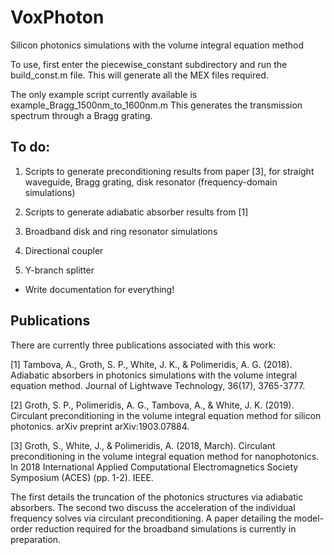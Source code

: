 # VoxPhoton
Silicon photonics simulations with the volume integral equation method

To use, first enter the piecewise_constant subdirectory and run the build_const.m file. 
This will generate all the MEX files required.

The only example script currently available is example_Bragg_1500nm_to_1600nm.m 
This generates the transmission spectrum through a Bragg grating.

## To do:
1. Scripts to generate preconditioning results from paper [3], for straight waveguide, Bragg grating, disk resonator 
(frequency-domain simulations)

2. Scripts to generate adiabatic absorber results from [1]

2. Broadband disk and ring resonator simulations

3. Directional coupler

4. Y-branch splitter

* Write documentation for everything!

## Publications
There are currently three publications associated with this work:

[1] Tambova, A., Groth, S. P., White, J. K., & Polimeridis, A. G. (2018). 
    Adiabatic absorbers in photonics simulations with the volume integral equation method. 
    Journal of Lightwave Technology, 36(17), 3765-3777.
    
[2] Groth, S. P., Polimeridis, A. G., Tambova, A., & White, J. K. (2019). 
    Circulant preconditioning in the volume integral equation method for silicon photonics. 
    arXiv preprint arXiv:1903.07884.
    
[3] Groth, S., White, J., & Polimeridis, A. (2018, March). 
    Circulant preconditioning in the volume integral equation method for nanophotonics. 
    In 2018 International Applied Computational Electromagnetics Society Symposium (ACES) (pp. 1-2). IEEE.
    
The first details the truncation of the photonics structures via adiabatic absorbers. 
The second two discuss the acceleration of the individual frequency solves via circulant preconditioning.
A paper detailing the model-order reduction required for the broadband simulations is currently in preparation.
